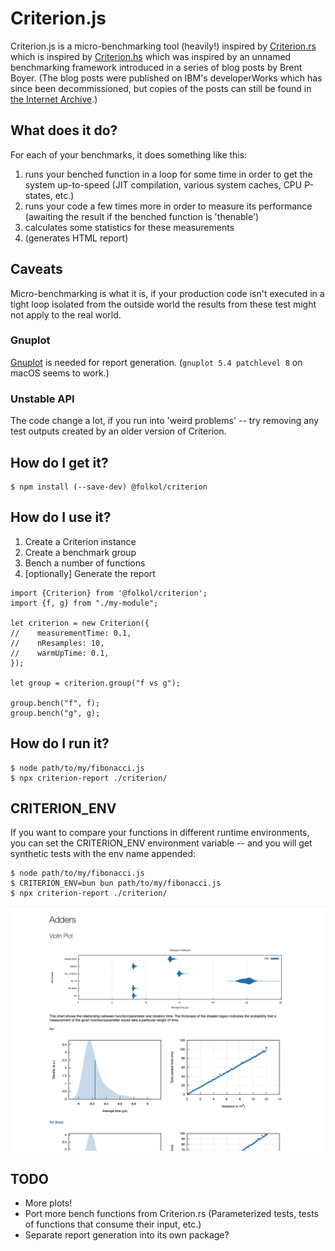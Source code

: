 # Criterion.js

Criterion.js is a micro-benchmarking tool (heavily!) inspired by [Criterion.rs](https://crates.io/crates/criterion) which is inspired by [Criterion.hs](https://crates.io/crates/criterion) which was inspired by an unnamed benchmarking framework introduced in a series of blog posts by Brent Boyer. (The blog posts were published on IBM's developerWorks which has since been decommissioned, but copies of the posts can still be found in [the Internet Archive](https://web.archive.org/web/20090213185454/https://www.ibm.com/developerWorks/java/library/j-benchmark2).)

## What does it do?

For each of your benchmarks, it does something like this:

1. runs your benched function in a loop for some time in order to get the system up-to-speed (JIT compilation, various system caches, CPU P-states, etc.)
2. runs your code a few times more in order to measure its performance (awaiting the result if the benched function is 'thenable')
3. calculates some statistics for these measurements
4. (generates HTML report)

## Caveats

Micro-benchmarking is what it is, if your production code isn't executed in a tight loop isolated from the outside world the results from these test might not apply to the real world.

### Gnuplot

[Gnuplot](https://gnuplot.sourceforge.net) is needed for report generation. (`gnuplot 5.4 patchlevel 8` on macOS seems to work.)

### Unstable API

The code change a lot, if you run into 'weird problems' -- try removing any test outputs created by an older version of Criterion.

## How do I get it?

```
$ npm install (--save-dev) @folkol/criterion
```

## How do I use it?

1. Create a Criterion instance
2. Create a benchmark group
3. Bench a number of functions
4. [optionally] Generate the report

```
import {Criterion} from '@folkol/criterion';
import {f, g} from "./my-module";

let criterion = new Criterion({
//    measurementTime: 0.1,
//    nResamples: 10,
//    warmUpTime: 0.1,
});

let group = criterion.group("f vs g");

group.bench("f", f);
group.bench("g", g);
```


## How do I run it?

```
$ node path/to/my/fibonacci.js
$ npx criterion-report ./criterion/
```

## CRITERION_ENV

If you want to compare your functions in different runtime environments, you can set the CRITERION_ENV environment variable -- and you will get synthetic tests with the env name appended:

```
$ node path/to/my/fibonacci.js
$ CRITERION_ENV=bun bun path/to/my/fibonacci.js
$ npx criterion-report ./criterion/
```

![CRITERION_ENV example](criterion_env_example.png)

## TODO

- More plots!
- Port more bench functions from Criterion.rs (Parameterized tests, tests of functions that consume their input, etc.)
- Separate report generation into its own package?
